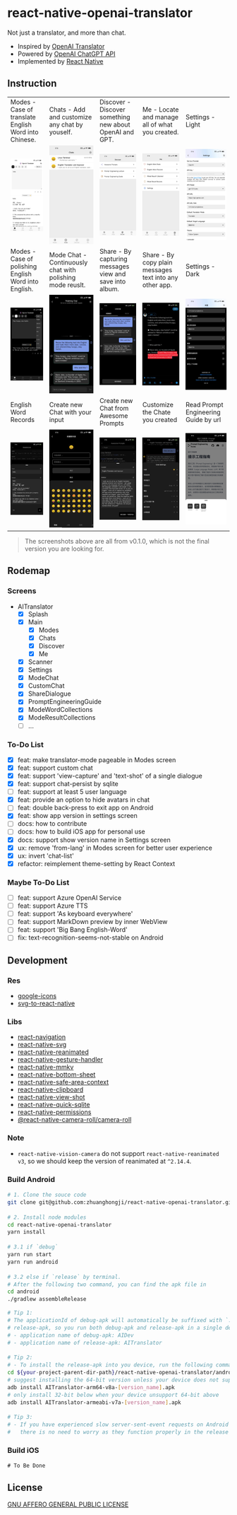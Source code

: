 # react-native-openai-translator

Not just a translator, and more than chat.

- Inspired by [OpenAI Translator](https://github.com/yetone/openai-translator)
- Powered by [OpenAI ChatGPT API](https://platform.openai.com/docs/api-reference)
- Implemented by [React Native](https://reactnative.dev/)

## Instruction

<table>
  <tr>
    <td>Modes - Case of translate English Word into Chinese.</td>
    <td>Chats - Add and customize any chat by youself.</td>
    <td>Discover - Discover something new about OpenAI and GPT.</td>
    <td>Me - Locate and manage all of what you created.</td>
    <td>Settings - Light</td>
  <tr>
    <td><img src="./docs/screenshots/v0.1.0_L1.jpeg"/></td>
    <td><img src="./docs/screenshots/v0.1.0_L2.jpeg"/></td>
    <td><img src="./docs/screenshots/v0.1.0_L3.jpeg"/></td>
    <td><img src="./docs/screenshots/v0.1.0_L4.jpeg"/></td>
    <td><img src="./docs/screenshots/v0.1.0_L5.jpeg"/></td>
  </tr>

  <tr>
    <td>Modes - Case of polishing English Word into English.</td>
    <td>Mode Chat - Continuously chat with polishing mode reuslt.</td>
    <td>Share - By capturing messages view and save into album.</td>
    <td>Share - By copy plain messages text into any other app.</td>
    <td>Settings - Dark</td>
  </tr>
  <tr>
    <td><img src="./docs/screenshots/v0.1.0_D1.jpeg"/></td>
    <td><img src="./docs/screenshots/v0.1.0_D2.jpeg"/></td>
    <td><img src="./docs/screenshots/v0.1.0_D3.jpeg"/></td>
    <td><img src="./docs/screenshots/v0.1.0_D4.jpeg"/></td>
    <td><img src="./docs/screenshots/v0.1.0_D5.jpeg"/></td>
  </tr>

  <tr>
    <td>English Word Records</td>
    <td>Create new Chat with your input</td>
    <td>Create new Chat from Awesome Prompts</td>
    <td>Customize the Chate you created</td>
    <td>Read Prompt Engineering Guide by url</td>
  </tr>
  <tr>
    <td><img src="./docs/screenshots/v0.1.0_E1.jpeg"/></td>
    <td><img src="./docs/screenshots/v0.1.0_E2.jpeg"/></td>
    <td><img src="./docs/screenshots/v0.1.0_E3.jpeg"/></td>
    <td><img src="./docs/screenshots/v0.1.0_E4.jpeg"/></td>
    <td><img src="./docs/screenshots/v0.1.0_E5.jpeg"/></td>
  </tr>
</table>

> The screenshots above are all from v0.1.0, which is not the final version you are looking for.

## Rodemap

### Screens

- AITranslator
  - [x] Splash
  - [x] Main
    - [x] Modes
    - [x] Chats
    - [x] Discover
    - [x] Me
  - [x] Scanner
  - [x] Settings
  - [x] ModeChat
  - [x] CustomChat
  - [x] ShareDialogue
  - [x] PromptEngineeringGuide
  - [x] ModeWordCollections
  - [x] ModeResultCollections
  - [ ] ...

### To-Do List

- [x] feat: make translator-mode pageable in Modes screen
- [x] feat: support custom chat
- [x] feat: support 'view-capture' and 'text-shot' of a single dialogue
- [x] feat: support chat-persist by sqlite
- [ ] feat: support at least 5 user language
- [x] feat: provide an option to hide avatars in chat
- [ ] feat: double back-press to exit app on Android
- [x] feat: show app version in settings screen
- [ ] docs: how to contribute
- [ ] docs: how to build iOS app for personal use
- [x] docs: support show version name in Settings screen
- [x] ux: remove 'from-lang' in Modes screen for better user experience
- [x] ux: invert 'chat-list'
- [x] refactor: reimplement theme-setting by React Context

### Maybe To-Do List

- [ ] feat: support Azure OpenAI Service
- [ ] feat: support Azure TTS
- [ ] feat: support 'As keyboard everywhere'
- [ ] feat: support MarkDown preview by inner WebView
- [ ] feat: support 'Big Bang English-Word'
- [ ] fix: text-recognition-seems-not-stable on Android

## Development

### Res

- [google-icons](https://fonts.google.com/icons?icon.style=Rounded)
- [svg-to-react-native](https://transform.tools/svg-to-react-native)

### Libs

- [react-navigation](https://reactnavigation.org)
- [react-native-svg](https://github.com/software-mansion/react-native-svg)
- [react-native-reanimated](https://docs.swmansion.com/react-native-reanimated/docs/)
- [react-native-gesture-handler](https://docs.swmansion.com/react-native-gesture-handler/docs/)
- [react-native-mmkv](https://github.com/mrousavy/react-native-mmkv)
- [react-native-bottom-sheet](https://gorhom.github.io/react-native-bottom-sheet/)
- [react-native-safe-area-context](https://github.com/th3rdwave/react-native-safe-area-context)
- [react-native-clipboard](https://github.com/react-native-clipboard/clipboard)
- [react-native-view-shot](https://github.com/gre/react-native-view-shot)
- [react-native-quick-sqlite](https://github.com/margelo/react-native-quick-sqlite)
- [react-native-permissions](https://github.com/zoontek/react-native-permissions#readme)
- [@react-native-camera-roll/camera-roll](https://github.com/react-native-cameraroll/react-native-cameraroll)

### Note

- `react-native-vision-camera` do not support `react-native-reanimated v3`, so we should keep the version of reanimated at `^2.14.4`.

### Build Android

```bash
# 1. Clone the souce code
git clone git@github.com:zhuanghongji/react-native-openai-translator.git

# 2. Install node modules
cd react-native-openai-translator
yarn install

# 3.1 if `debug`
yarn run start
yarn run android

# 3.2 else if `release` by terminal.
# After the following two command, you can find the apk file in
cd android
./gradlew assembleRelease
```

```bash
# Tip 1:
# The applicationId of debug-apk will automatically be suffixed with `.dev` from that of the
# release-apk, so you run both debug-apk and release-apk in a single device.
# - application name of debug-apk: AIDev
# - application name of release-apk: AITranslator

# Tip 2:
# - To install the release-apk into you device, run the following commands:
cd ${your-project-parent-dir-path}/react-native-openai-translator/android/app/build/outputs/apk/release
# suggest installing the 64-bit version unless your device does not support it:
adb install AITranslator-arm64-v8a-[version_name].apk
# only install 32-bit below when your device unsupport 64-bit above
adb install AITranslator-armeabi-v7a-[version_name].apk

# Tip 3:
# - If you have experienced slow server-sent-event requests on Android during debugging,
#   there is no need to worry as they function properly in the release version.
```

### Build iOS

```shell
# To Be Done
```

## License

[GNU AFFERO GENERAL PUBLIC LICENSE](./LICENSE)
